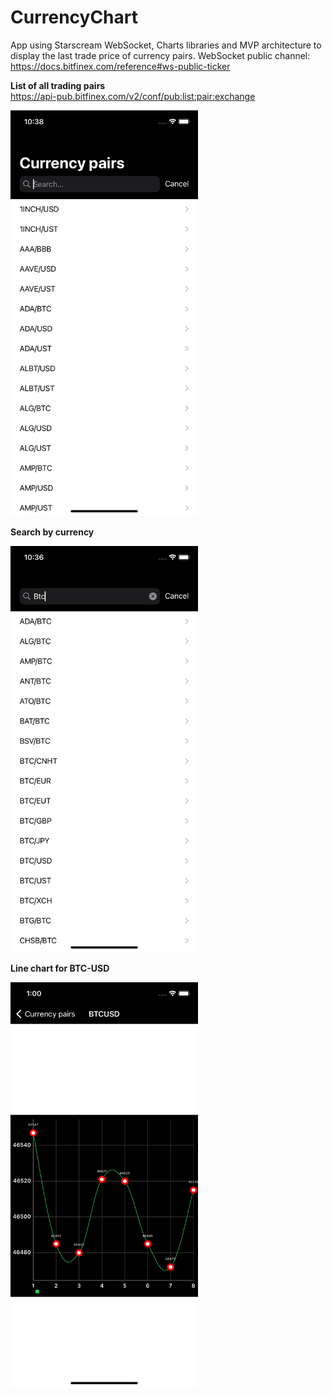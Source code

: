 # CurrencyChart
App using Starscream WebSocket, Charts libraries and MVP architecture to display the last trade price of currency pairs. WebSocket public channel: https://docs.bitfinex.com/reference#ws-public-ticker

**List of all trading pairs**  
https://api-pub.bitfinex.com/v2/conf/pub:list:pair:exchange

<img src="https://github.com/gre7if/CurrencyChart/blob/main/Screenshots/List%20of%20currency%20pairs.png" width="300">

**Search by currency**

<img src="https://github.com/gre7if/CurrencyChart/blob/main/Screenshots/Search%20by%20currency.png" width="300">

**Line chart for BTC-USD**

<img src="https://github.com/gre7if/CurrencyChart/blob/main/Screenshots/Chart%20for%20BTC-USD.png" width="300">
